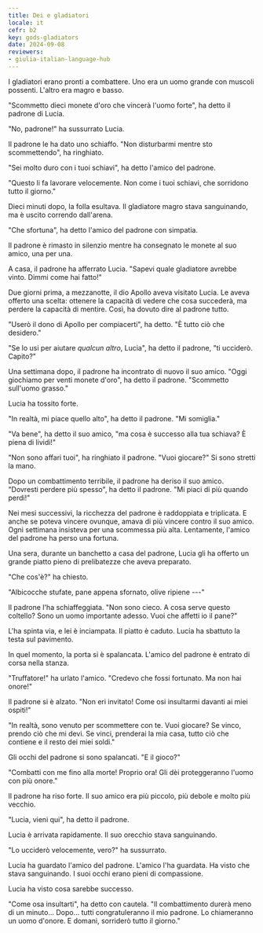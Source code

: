 ```yaml
---
title: Dei e gladiatori
locale: it
cefr: b2
key: gods-gladiators
date: 2024-09-08
reviewers:
- giulia-italian-language-hub
---
```


I gladiatori erano pronti a combattere. Uno era un uomo grande con muscoli possenti. L'altro era magro e basso.

"Scommetto dieci monete d'oro che vincerà l'uomo forte", ha detto il padrone di Lucia.

"No, padrone!" ha sussurrato Lucia.

Il padrone le ha dato uno schiaffo. "Non disturbarmi mentre sto scommettendo", ha ringhiato.

"Sei molto duro con i tuoi schiavi", ha detto l'amico del padrone.

"Questo li fa lavorare velocemente. Non come i tuoi schiavi, che sorridono tutto il giorno."

Dieci minuti dopo, la folla esultava. Il gladiatore magro stava sanguinando, ma è uscito correndo dall'arena.

"Che sfortuna", ha detto l'amico del padrone con simpatia.

Il padrone è rimasto in silenzio mentre ha consegnato le monete al suo amico, una per una.

A casa, il padrone ha afferrato Lucia. "Sapevi quale gladiatore avrebbe vinto. Dimmi come hai fatto!"

Due giorni prima, a mezzanotte, il dio Apollo aveva visitato Lucia. Le aveva offerto una scelta: ottenere la capacità di vedere che cosa succederà, ma perdere la capacità di mentire. Così, ha dovuto dire al padrone tutto.

"Userò il dono di Apollo per compiacerti", ha detto. "È tutto ciò che desidero."

"Se lo usi per aiutare *qualcun altro*, Lucia", ha detto il padrone, "ti ucciderò. Capito?"

Una settimana dopo, il padrone ha incontrato di nuovo il suo amico. "Oggi giochiamo per venti monete d'oro", ha detto il padrone. "Scommetto sull'uomo grasso."

Lucia ha tossito forte.

"In realtà, mi piace quello alto", ha detto il padrone. "Mi somiglia."

"Va bene", ha detto il suo amico, "ma cosa è successo alla tua schiava? È piena di lividi!"

"Non sono affari tuoi", ha ringhiato il padrone. "Vuoi giocare?" Si sono stretti la mano.

Dopo un combattimento terribile, il padrone ha deriso il suo amico. "Dovresti perdere più spesso", ha detto il padrone. "Mi piaci di più quando perdi!"

Nei mesi successivi, la ricchezza del padrone è raddoppiata e triplicata. E anche se poteva vincere ovunque, amava di più vincere contro il suo amico. Ogni settimana insisteva per una scommessa più alta. Lentamente, l'amico del padrone ha perso una fortuna.

Una sera, durante un banchetto a casa del padrone, Lucia gli ha offerto un grande piatto pieno di prelibatezze che aveva preparato.

"Che cos'è?" ha chiesto.

"Albicocche stufate, pane appena sfornato, olive ripiene ---"

Il padrone l'ha schiaffeggiata. "Non sono cieco. A cosa serve questo coltello? Sono un uomo importante adesso. Vuoi che affetti io il pane?"

L'ha spinta via, e lei è inciampata. Il piatto è caduto. Lucia ha sbattuto la testa sul pavimento.

In quel momento, la porta si è spalancata. L'amico del padrone è entrato di corsa nella stanza.

"Truffatore!" ha urlato l'amico. "Credevo che fossi fortunato. Ma non hai onore!"

Il padrone si è alzato. "Non eri invitato! Come osi insultarmi davanti ai miei ospiti!"

"In realtà, sono venuto per scommettere con te. Vuoi giocare? Se vinco, prendo ciò che mi devi. Se vinci, prenderai la mia casa, tutto ciò che contiene e il resto dei miei soldi."

Gli occhi del padrone si sono spalancati. "E il gioco?"

"Combatti con me fino alla morte! Proprio ora! Gli dèi proteggeranno l'uomo con più onore."

Il padrone ha riso forte. Il suo amico era più piccolo, più debole e molto più vecchio.

"Lucia, vieni qui", ha detto il padrone.

Lucia è arrivata rapidamente. Il suo orecchio stava sanguinando.

"Lo ucciderò velocemente, vero?" ha sussurrato.

Lucia ha guardato l'amico del padrone. L'amico l'ha guardata. Ha visto che stava sanguinando. I suoi occhi erano pieni di compassione.

Lucia ha visto cosa sarebbe successo.

"Come osa insultarti", ha detto con cautela. "Il combattimento durerà meno di un minuto... Dopo... tutti congratuleranno il mio padrone. Lo chiameranno un uomo d'onore. E domani, sorriderò tutto il giorno."